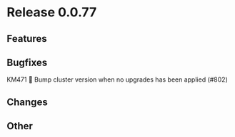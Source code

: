 # Release 0.0.77

## Features

## Bugfixes
KM471 🐛 Bump cluster version when no upgrades has been applied (#802)

## Changes

## Other
